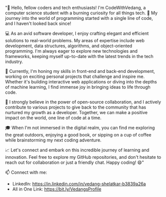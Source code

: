 

"👋 Hello, fellow coders and tech enthusiasts! I'm CodeWithVedang, a computer science student with a burning curiosity for all things tech. 🚀 My journey into the world of programming started with a single line of code, and I haven't looked back since!

💻 As an avid software developer, I enjoy crafting elegant and efficient solutions to real-world problems. My areas of expertise include web development, data structures, algorithms, and object-oriented programming. I'm always eager to explore new technologies and frameworks, keeping myself up-to-date with the latest trends in the tech industry.

🌱 Currently, I'm honing my skills in front-end and back-end development, working on exciting personal projects that challenge and inspire me. Whether it's building interactive web applications or diving into the depths of machine learning, I find immense joy in bringing ideas to life through code.

🤝 I strongly believe in the power of open-source collaboration, and I actively contribute to various projects to give back to the community that has nurtured my growth as a developer. Together, we can make a positive impact on the world, one line of code at a time.

🎓 When I'm not immersed in the digital realm, you can find me exploring the great outdoors, enjoying a good book, or sipping on a cup of coffee while brainstorming my next coding adventure.

📈 Let's connect and embark on this incredible journey of learning and innovation. Feel free to explore my GitHub repositories, and don't hesitate to reach out for collaboration or just a friendly chat. Happy coding! 😄"

📫 Connect with me:
- LinkedIn: https://in.linkedin.com/in/vedang-shelatkar-b3839a26a
- All in One Link: https://bit.ly/VedangsProfile
